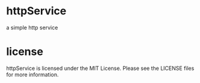 # httpService
a simple http service

# license
httpService is licensed under the MIT License. Please see the LICENSE  files for more information.
